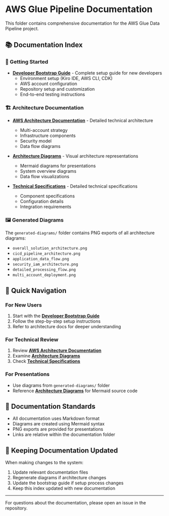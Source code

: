 # AWS Glue Pipeline Documentation

This folder contains comprehensive documentation for the AWS Glue Data Pipeline project.

## 📚 Documentation Index

### 🚀 Getting Started
- **[Developer Bootstrap Guide](./DEVELOPER_BOOTSTRAP_GUIDE.md)** - Complete setup guide for new developers
  - Environment setup (Kiro IDE, AWS CLI, CDK)
  - AWS account configuration
  - Repository setup and customization
  - End-to-end testing instructions

### 🏗️ Architecture Documentation
- **[AWS Architecture Documentation](./AWS_Architecture_Documentation.md)** - Detailed technical architecture
  - Multi-account strategy
  - Infrastructure components
  - Security model
  - Data flow diagrams

- **[Architecture Diagrams](./ARCHITECTURE_DIAGRAMS.md)** - Visual architecture representations
  - Mermaid diagrams for presentations
  - System overview diagrams
  - Data flow visualizations

- **[Technical Specifications](./Technical_Specifications.md)** - Detailed technical specifications
  - Component specifications
  - Configuration details
  - Integration requirements

### 🖼️ Generated Diagrams
The `generated-diagrams/` folder contains PNG exports of all architecture diagrams:
- `overall_solution_architecture.png`
- `cicd_pipeline_architecture.png`
- `application_data_flow.png`
- `security_iam_architecture.png`
- `detailed_processing_flow.png`
- `multi_account_deployment.png`

## 🎯 Quick Navigation

### For New Users
1. Start with the **[Developer Bootstrap Guide](./DEVELOPER_BOOTSTRAP_GUIDE.md)**
2. Follow the step-by-step setup instructions
3. Refer to architecture docs for deeper understanding

### For Technical Review
1. Review **[AWS Architecture Documentation](./AWS_Architecture_Documentation.md)**
2. Examine **[Architecture Diagrams](./ARCHITECTURE_DIAGRAMS.md)**
3. Check **[Technical Specifications](./Technical_Specifications.md)**

### For Presentations
- Use diagrams from `generated-diagrams/` folder
- Reference **[Architecture Diagrams](./ARCHITECTURE_DIAGRAMS.md)** for Mermaid source code

## 📖 Documentation Standards

- All documentation uses Markdown format
- Diagrams are created using Mermaid syntax
- PNG exports are provided for presentations
- Links are relative within the documentation folder

## 🔄 Keeping Documentation Updated

When making changes to the system:
1. Update relevant documentation files
2. Regenerate diagrams if architecture changes
3. Update the bootstrap guide if setup process changes
4. Keep this index updated with new documentation

---

For questions about the documentation, please open an issue in the repository.